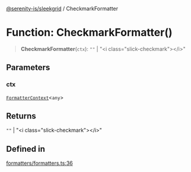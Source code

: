 [@serenity-is/sleekgrid](../README.md) / CheckmarkFormatter

# Function: CheckmarkFormatter()

> **CheckmarkFormatter**(`ctx`): `""` \| "\<i class=\"slick-checkmark\"\>\</i\>"

## Parameters

### ctx

[`FormatterContext`](../interfaces/FormatterContext.md)\<`any`\>

## Returns

`""` \| "\<i class=\"slick-checkmark\"\>\</i\>"

## Defined in

[formatters/formatters.ts:36](https://github.com/serenity-is/sleekgrid/blob/master/src/formatters/formatters.ts#L36)
